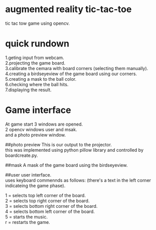 # augmented reality tic-tac-toe

tic tac tow game using opencv.

# quick rundown
1.geting input from webcam.   
2.projecting the game board.    
3.calibrate the cemara with board corners (selecting them manually).  
4.creating a birdseyeview of the game board using our corners.  
5.creating a mask to the ball color.  
6.checking where the ball hits.   
7.displaying the result.  



# Game interface 

At game start 3 windows are opened.    
2 opencv windows user and msak.    
and a photo preview window.    

##photo preview 
This is our output to the projector.   
this was implemented using python pillow library and controlled by boardcreate.py.  

##mask
A mask of the game board using the birdseyeview.  

##user 
user interface.  
uses keyboard commennds as follows: (there's a text in the left corner indicateing the game phase). 

1 = selects top left corner of the board.  
2 = selects top right corner of the board.  
3 = selects bottom right corner of the board.  
4 = selects bottom left corner of the board.  
5 = starts the music.  
r = restarts the game.   
